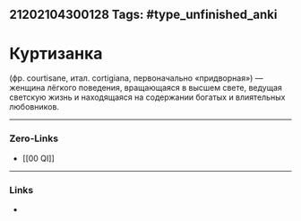 21202104300128
Tags: #type_unfinished_anki 
---
# Куртизанка

(фр. courtisane, итал. cortigiana, первоначально «придворная») — женщина лёгкого поведения, вращающаяся в высшем свете, ведущая светскую жизнь и находящаяся на содержании богатых и влиятельных любовников.

---
### Zero-Links
- [[00 QI]]
---
### Links
-